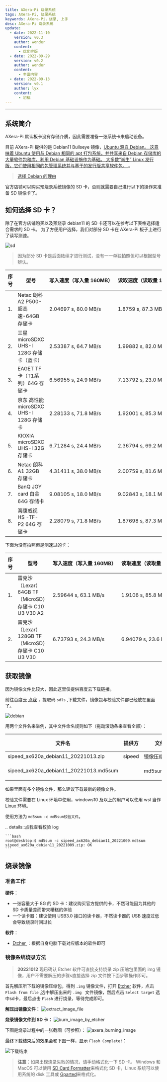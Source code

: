 ```yaml
---
title: AXera-Pi 烧录系统
tags: AXera-Pi, 烧录系统
keywords: AXera-Pi，烧录, 上手
desc: AXera-Pi 烧录系统
update:
  - date: 2022-11-10
    version: v0.3
    author: wonder
    content:
      - 优化排版
  - date: 2022-09-29
    version: v0.2
    author: wonder
    content:
      - 丰富内容
  - date: 2022-09-13
    version: v0.1
    author: lyx
    content:
      - 初稿
---
```


---

## 系统简介

AXera-Pi 默认板卡没有存储介质，因此需要准备一张系统卡来启动设备。

目前 AXera-Pi 提供的是 Debian11 Bullseye 镜像，[Ubuntu 源自 Debian。 这意味着 Ubuntu 使用与 Debian 相同的 apt 打包系统，并共享来自 Debian 存储库的大量软件包和库，利用 Debian 基础设施作为基础。 大多数“派生” Linux 发行版，它们使用相同的包管理系统并与基于的发行版共享软件包。 ](https://zhuanlan.zhihu.com/p/426219868)。

> [选择 Debian 的理由](https://www.debian.org/intro/why_debian)

官方店铺可以购买预烧录系统镜像的 SD 卡，否则就需要自己进行以下的操作来准备 SD 镜像卡了。

## 如何选择 SD 卡？

除了在官方店铺购买以及预烧录 debian11 的 SD 卡还可以在参考以下表格选择适合需求的 SD 卡。
为了方便用户选择，我们对部分 SD 卡在 AXera-Pi 板子上进行了读写测速。

![sd](./../assets/sd.jpg)

> 因为部分 SD 卡是后面陆续才进行测试，没有一一单独拍照但可以根据型号辨认。 

| 序号 | 型号                                     | <p style="white-space:nowrap">写入速度（写入量 160MB）</p> | <p style="white-space:nowrap">读取速度（读取量 160MB） </p> |
| ---- | ---------------------------------------- | ---------------------------------------------------------- | ----------------------------------------------------------- |
| 1.   | Netac 朗科 A2  P500-超高速-64GB 存储卡   | 2.04697 s, 80.0 MB/s                                       | 1.8759 s, 87.3 MB/s                                         |
| 2.   | 三星 microSDXC UHS-I 128G 存储卡（蓝卡） | 2.53387 s, 64.7 MB/s                                       | 1.99882 s, 82.0 MB/s                                        |
| 3.   | EAGET TF卡（T1系列）64G 存储卡           | 6.56955 s, 24.9 MB/s                                       | 7.13792 s, 23.0 MB/s                                        |
| 4.   | 京东 高性能 microSDXC UHS-I 128G 存储卡  | 2.28133 s, 71.8 MB/s                                       | 1.92001 s, 85.3 MB/s                                        |
| 5.   | KIOXIA microSDXC UHS-I 32G 存储卡        | 6.71284 s, 24.4 MB/s                                       | 2.36794 s, 69.2 MB/s                                        |
| 6.   | Netac 朗科 A1 32GB 存储卡                | 4.31411 s, 38.0 MB/s                                       | 2.00759 s, 81.6 MB/s                                        |
| 7.   | BanQ JOY card 白金 64G 存储卡            | 9.08105 s, 18.0 MB/s                                       | 9.02843 s, 18.1 MB/s                                        |
| 8.   | 海康威视 HS -TF- P2 64G 存储卡           | 2.28079 s, 71.8 MB/s                                       | 1.87698 s, 87.3 MB/s                                        |

下面为没有拍照但是测速过的卡：

| 序号 | 型号                                                  | <p style="white-space:nowrap">写入速度（写入量 160MB）</p> | <p style="white-space:nowrap">读取速度（读取量 160MB） </p> |
| ---- | ----------------------------------------------------- | ---------------------------------------------------------- | ----------------------------------------------------------- |
| 1.   | 雷克沙（Lexar）64GB TF（MicroSD）存储卡 C10 U3 V30 A2 | 2.59644 s, 63.1 MB/s                                       | 1.9106 s, 85.8 MB/s                                         |
| 2.   | 雷克沙（Lexar）128GB TF（MicroSD）存储卡 C10 U3 V30   | 6.73793 s, 24.3 MB/s                                       | 6.94079 s, 23.6 MB/s                                        |

## 获取镜像

因为镜像文件比较大，因此这里仅提供百度云下载链接。

前往百度云 [点我](https://pan.baidu.com/s/1-UtDoAVP6spwqjHP2wneJA) ，提取码 `sdls` ,下载文件，镜像包与校验文件都已经放在里面了。

![debian](./../assets/debian.jpg)

用两个文件名来举例，其中文件命名规则如下（拖动滚动条来查看全部）：

| 文件名                                 | 提供方 | 文件类型                                          | 适用芯片 | 镜像发行版 | 发布日期 |
| -------------------------------------- | ------ | ------------------------------------------------- | -------- | ---------- | -------- |
| sipeed_ax620a_debian11_20221013.zip    | sipeed | 镜像压缩包                                        | ax620a   | debian11   | 20221009 |
| sipeed_ax620a_debian11_20221013.md5sum |        | <p style="white-space:nowrap">md5sum 校验文件</p> |          |            |          |

如果里面有多个镜像文件，那么建议下载最新的镜像文件。

校验文件需要在 Linux 环境中使用，windows10 及以上的用户可以使用 wsl 当作 Linux 环境。

使用方法为 `md5sum -c md5sum校验文件`。

.. details::点我查看校验 log

    ```bash    
    root@desktop:$ md5sum -c sipeed_ax620a_debian11_20221009.md5sum
    sipeed_ax620a_debian11_20221009.zip: OK
    ```

## 烧录镜像

### 准备工作

**硬件**：
- 一张容量大于 8G 的 SD 卡：建议购买官方提供的卡，不然可能因为其他的 SD 卡质量差而带来糟糕的体验
- 一个读卡器：建议使用 USB3.0 接口的读卡器，不然读卡器的 USB 速度过低会导致烧录时间过长

**软件**：
- <a href="https://www.balena.io/etcher/" alt="Etcher" target="_blank"> Etcher </a>：根据自身电脑下载对应版本的软件即可

### 镜像系统烧录方法

> **20221012** 现已确认 Etcher 软件可直接支持烧录 zip 压缩包里面的 img 镜像，用户不需要解压的步骤s直接选择 zip 文件按下面步骤操作即可。

首先解压所下载的镜像压缩包，得到 `.img` 镜像文件，打开 [Etcher](https://www.balena.io/etcher/ "Etcher") 软件，点击 `Flash from file` ,选中解压出来的 `.img ` 文件镜像，然后点击 `Select target` 选中sd卡，最后点击 `Flash` 进行烧录，等待完成即可。 

**解压出镜像文件：**
![extract_image_file](./../../../assets/maixIII/ax-pi/extract_image_file.gif)

**烧录镜像文件到 SD 卡：**
![burn_image_by_etcher](./../../assets/../../assets/maixIII/ax-pi/burn_image_by_etcher.gif)

下图是烧录过程中的一张截图（可参照）：
![axera_burning_image](./../../../assets/maixIII/ax-pi/axera_burning_image.png)

最终下载结束后的效果会和下图一样，显示 `Flash Complete!`：

![下载结束](./../../maixII/M2A/assets/finish_flash.png)

> **注意**：如果出现烧录失败的情况，请手动格式化一下 SD 卡。
> Windows 和 MacOS 可以使用 [SD Card Formatter](https://www.sdcard.org/downloads/formatter/eula_windows/SDCardFormatterv5_WinEN.zip)来格式化 SD 卡，Linux 系统可以使用系统的 disk 工具或 [Gparted](https://gparted.org/)来格式化。
